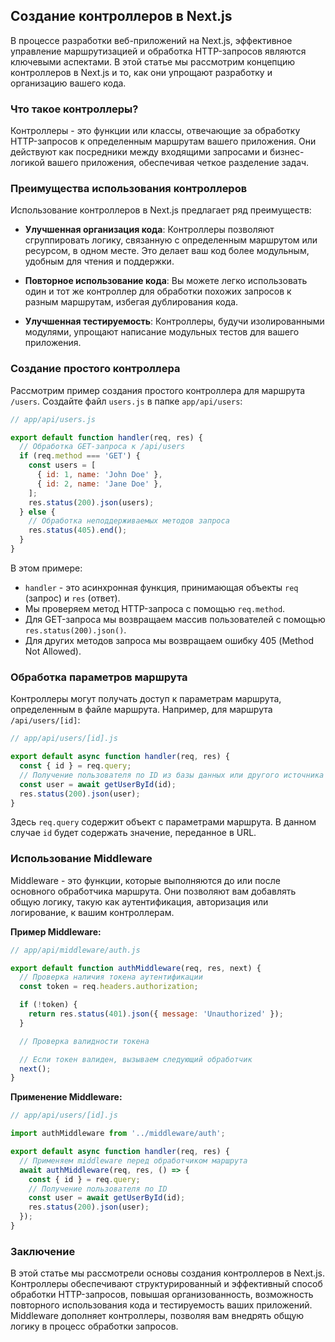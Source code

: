 ## Создание контроллеров в Next.js

В процессе разработки веб-приложений на Next.js, эффективное управление маршрутизацией и обработка HTTP-запросов являются ключевыми аспектами. В этой статье мы рассмотрим концепцию контроллеров в Next.js и то, как они упрощают разработку и организацию вашего кода.

### Что такое контроллеры?

Контроллеры - это функции или классы, отвечающие за обработку HTTP-запросов к определенным маршрутам вашего приложения. Они действуют как посредники между входящими запросами и бизнес-логикой вашего приложения, обеспечивая четкое разделение задач.

### Преимущества использования контроллеров

Использование контроллеров в Next.js предлагает ряд преимуществ:

- **Улучшенная организация кода**: Контроллеры позволяют сгруппировать логику, связанную с определенным маршрутом или ресурсом, в одном месте. Это делает ваш код более модульным, удобным для чтения и поддержки.

- **Повторное использование кода**: Вы можете легко использовать один и тот же контроллер для обработки похожих запросов к разным маршрутам, избегая дублирования кода.

- **Улучшенная тестируемость**: Контроллеры, будучи изолированными модулями, упрощают написание модульных тестов для вашего приложения.

### Создание простого контроллера

Рассмотрим пример создания простого контроллера для маршрута `/users`. Создайте файл `users.js` в папке `app/api/users`:

```javascript
// app/api/users.js

export default function handler(req, res) {
  // Обработка GET-запроса к /api/users
  if (req.method === 'GET') {
    const users = [
      { id: 1, name: 'John Doe' },
      { id: 2, name: 'Jane Doe' },
    ];
    res.status(200).json(users);
  } else {
    // Обработка неподдерживаемых методов запроса
    res.status(405).end();
  }
}
```

В этом примере:

- `handler` - это асинхронная функция, принимающая объекты `req` (запрос) и `res` (ответ).
- Мы проверяем метод HTTP-запроса с помощью `req.method`.
- Для GET-запроса мы возвращаем массив пользователей с помощью `res.status(200).json()`.
- Для других методов запроса мы возвращаем ошибку 405 (Method Not Allowed).

### Обработка параметров маршрута

Контроллеры могут получать доступ к параметрам маршрута, определенным в файле маршрута. Например, для маршрута `/api/users/[id]`:

```javascript
// app/api/users/[id].js

export default async function handler(req, res) {
  const { id } = req.query;
  // Получение пользователя по ID из базы данных или другого источника
  const user = await getUserById(id);
  res.status(200).json(user);
}
```

Здесь `req.query` содержит объект с параметрами маршрута. В данном случае `id` будет содержать значение, переданное в URL.

### Использование Middleware

Middleware - это функции, которые выполняются до или после основного обработчика маршрута. Они позволяют вам добавлять общую логику, такую как аутентификация, авторизация или логирование, к вашим контроллерам.

**Пример Middleware:**

```javascript
// app/api/middleware/auth.js

export default function authMiddleware(req, res, next) {
  // Проверка наличия токена аутентификации
  const token = req.headers.authorization;

  if (!token) {
    return res.status(401).json({ message: 'Unauthorized' });
  }

  // Проверка валидности токена

  // Если токен валиден, вызываем следующий обработчик
  next();
}
```

**Применение Middleware:**

```javascript
// app/api/users/[id].js

import authMiddleware from '../middleware/auth';

export default async function handler(req, res) {
  // Применяем middleware перед обработчиком маршрута
  await authMiddleware(req, res, () => {
    const { id } = req.query;
    // Получение пользователя по ID
    const user = await getUserById(id);
    res.status(200).json(user);
  });
}
```

### Заключение

В этой статье мы рассмотрели основы создания контроллеров в Next.js. Контроллеры обеспечивают структурированный и эффективный способ обработки HTTP-запросов, повышая организованность, возможность повторного использования кода и тестируемость ваших приложений. Middleware дополняет контроллеры, позволяя вам внедрять общую логику в процесс обработки запросов.
